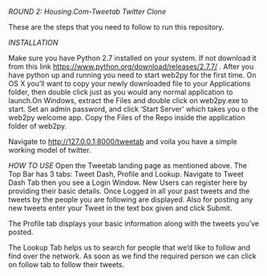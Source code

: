 *ROUND 2: Housing.Com-Tweetab Twitter Clone*

These are the steps that you need to follow to run this repository.

*INSTALLATION*

Make sure you have Python 2.7 installed on your system. If not download it from this link https://www.python.org/download/releases/2.7.7/ .
After you have python up and running you need to start web2py for the first time.
On OS X you’ll want to copy your newly downloaded file to your Applications folder, then double click just 
as you would any normal application to launch.On Windows, extract the Files and double click on 
web2py.exe to start. Set an admin password, and click ‘Start Server’ which takes you o the web2py welcome app.
Copy the Files of the Repo inside the application folder of web2py.

Navigate to http://127.0.0.1:8000/tweetab and voila you have a simple working model of twitter.

*HOW TO USE*
Open the Tweetab landing page as mentioned above. The Top Bar has 3 tabs: Tweet Dash, Profile and Lookup.
Navigate to Tweet Dash Tab then you see a Login Window. New Users can register here by providing 
their basic details. Once Logged in all your past tweets and the tweets by the people you are following 
are displayed. Also for posting any new tweets enter your Tweet in the text box given and click Submit.

The Profile tab displays your basic information along with the tweets you’ve posted.

The Lookup Tab helps us to search for people that we’d like to follow and find over the network. As soon as we find the required person we can click on follow tab to follow their tweets.

